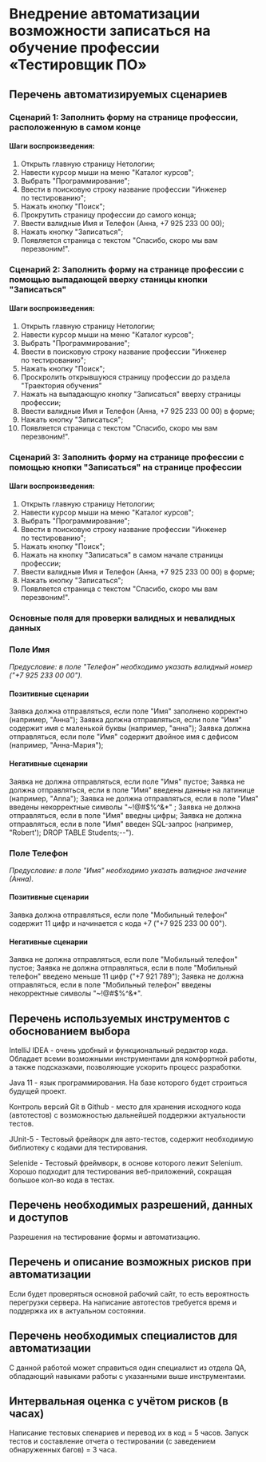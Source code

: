 # Внедрение автоматизации возможности записаться на обучение профессии «Тестировщик ПО»
## Перечень автоматизируемых сценариев
### Сценарий 1: Заполнить форму на странице профессии, расположенную в самом конце
#### Шаги воспроизведения:
1. Открыть главную страницу Нетологии;
2. Навести курсор мыши на меню "Каталог курсов";
3. Выбрать "Программирование";
4. Ввести в поисковую строку название профессии "Инженер по тестированию";
5. Нажать кнопку "Поиск";
6. Прокрутить страницу профессии до самого конца;
7. Ввести валидные Имя и Телефон (Анна, +7 925 233 00 00);
8. Нажать кнопку "Записаться";
9. Появляется страница с текстом "Спасибо, скоро мы вам перезвоним!".

### Сценарий 2: Заполнить форму на странице профессии с помощью выпадающей вверху станицы кнопки "Записаться"
#### Шаги воспроизведения:
1. Открыть главную страницу Нетологии;
2. Навести курсор мыши на меню "Каталог курсов";
3. Выбрать "Программирование";
4. Ввести в поисковую строку название профессии "Инженер по тестированию";
5. Нажать кнопку "Поиск";
6. Проскролить открывшуюся страницу профессии до раздела "Траектория обучения"
7. Нажать на выпадающую кнопку "Записаться" вверху страницы профессии;
8. Ввести валидные Имя и Телефон (Анна, +7 925 233 00 00) в форме; 
9. Нажать кнопку "Записаться";
10. Появляется страница с текстом "Спасибо, скоро мы вам перезвоним!".

### Сценарий 3: Заполнить форму на странице профессии с помощью кнопки "Записаться" на странице профессии
#### Шаги воспроизведения:
1. Открыть главную страницу Нетологии;
2. Навести курсор мыши на меню "Каталог курсов";
3. Выбрать "Программирование";
4. Ввести в поисковую строку название профессии "Инженер по тестированию";
5. Нажать кнопку "Поиск";
6. Нажать на кнопку "Записаться" в самом начале страницы профессии;
7. Ввести валидные Имя и Телефон (Анна, +7 925 233 00 00) в форме;
8. Нажать кнопку "Записаться";
9. Появляется страница с текстом "Спасибо, скоро мы вам перезвоним!".


### Основные поля для проверки валидных и невалидных данных
### Поле Имя
_Предусловие: в поле "Телефон" необходимо указать валидный номер ("+7 925 233 00 00")._

#### Позитивные сценарии
Заявка должна отправляться, если поле "Имя" заполнено корректно (например, "Анна");
Заявка должна отправляться, если поле "Имя" содержит имя с маленькой буквы (например, "анна");
Заявка должна отправляться, если поле "Имя" содержит двойное имя с дефисом (например, "Анна-Мария");

#### Негативные сценарии
Заявка не должна отправляться, если поле "Имя" пустое;
Заявка не должна отправляться, если в поле "Имя" введены данные на латинице (например, "Anna");
Заявка не должна отправляться, если в поле "Имя" введены некорректные символы "~!@#$%^&*" ;
Заявка не должна отправляться, если в поле "Имя" введны цифры;
Заявка не должна отправляться, если в поле "Имя" введен SQL-запрос (например, "Robert'); DROP TABLE Students;--").

### Поле Телефон 
_Предусловие: в поле "Имя" необходимо указать валидное значение (Анна)._

#### Позитивные сценарии
Заявка должна отправляться, если поле "Мобильный телефон" содержит 11 цифр и начинается с кода +7 ("+7 925 233 00 00").

#### Негативные сценарии
Заявка не должна отправляться, если поле "Мобильный телефон" пустое;
Заявка не должна отправляться, если в поле "Мобильный телефон" введено меньше 11 цифр ("+7 921 789");
Заявка не должна отправляться, если в поле "Мобильный телефон" введены некорректные символы "~!@#$%^&*".


## Перечень используемых инструментов с обоснованием выбора
IntelliJ IDEA - очень удобный и функциональный редактор кода. Обладает всеми возможными инструментами для комфортной работы, а также подсказками, позволяющие ускорить процесс разработки.

Java 11 - язык программирования. На базе которого будет строиться будущей проект.

Контроль версий Git в Github - место для хранения исходного кода (автотестов) с возможностью дальнейшей поддержки актуальности тестов.

JUnit-5 - Тестовый фрейворк для авто-тестов, содержит необходимую библиотеку с кодами для тестирования.

Selenide - Тестовый фреймворк, в основе которого лежит Selenium. Хорошо подходит для тестирования веб-приложений, сокращая большое кол-во кода в тестах.

## Перечень необходимых разрешений, данных и доступов
Разрешения на тестирование формы и автоматизацию.

## Перечень и описание возможных рисков при автоматизации
Если будет проверяться основной рабочий сайт, то есть вероятность перегрузки сервера.
На написание автотестов требуется время и поддержка их в актуальном состоянии.

## Перечень необходимых специалистов для автоматизации
С данной работой может справиться один специалист из отдела QA, обладающий навыками работы с указанными выше инструментами.

## Интервальная оценка с учётом рисков (в часах)
Написание тестовых спенариев и перевод их в код = 5 часов.
Запуск тестов и составление отчета о тестировании (с заведением обнаруженных багов) = 3 часа.
